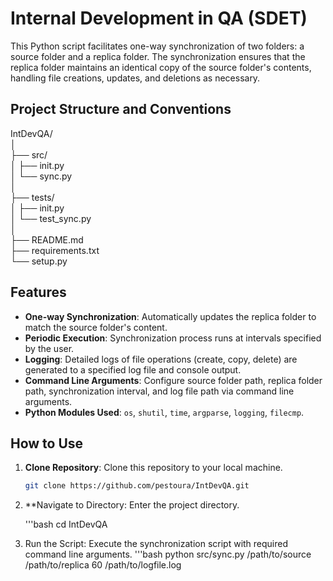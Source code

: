 # Internal Development in QA (SDET) 
This Python script facilitates one-way synchronization of two folders: a source folder and a replica folder. The synchronization ensures that the replica folder maintains an identical copy of the source folder's contents, handling file creations, updates, and deletions as necessary.

## Project Structure and Conventions

IntDevQA/  
│  
├── src/  
│ ├── init.py  
│ └── sync.py  
│  
├── tests/  
│ ├── init.py  
│ └── test_sync.py  
│  
├── README.md  
├── requirements.txt  
└── setup.py 

## Features

- **One-way Synchronization**: Automatically updates the replica folder to match the source folder's content.
- **Periodic Execution**: Synchronization process runs at intervals specified by the user.
- **Logging**: Detailed logs of file operations (create, copy, delete) are generated to a specified log file and console output.
- **Command Line Arguments**: Configure source folder path, replica folder path, synchronization interval, and log file path via command line arguments.
- **Python Modules Used**: `os`, `shutil`, `time`, `argparse`, `logging`, `filecmp`.

## How to Use

1. **Clone Repository**: Clone this repository to your local machine.

   ```bash
   git clone https://github.com/pestoura/IntDevQA.git

2. **Navigate to Directory: Enter the project directory.

   '''bash
   cd IntDevQA

3. Run the Script: Execute the synchronization script with required command line arguments.
   '''bash
   python src/sync.py /path/to/source /path/to/replica 60 /path/to/logfile.log
